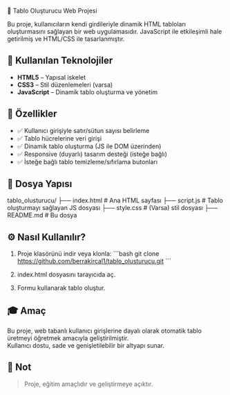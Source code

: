  🧮 Tablo Oluşturucu Web Projesi

Bu proje, kullanıcıların kendi girdileriyle dinamik HTML tabloları oluşturmasını sağlayan bir web uygulamasıdır. JavaScript ile etkileşimli hale getirilmiş ve HTML/CSS ile tasarlanmıştır.

## 🚀 Kullanılan Teknolojiler

- **HTML5** – Yapısal iskelet
- **CSS3** – Stil düzenlemeleri (varsa)
- **JavaScript** – Dinamik tablo oluşturma ve yönetim

## 🔧 Özellikler

- ✅ Kullanıcı girişiyle satır/sütun sayısı belirleme  
- ✅ Tablo hücrelerine veri girişi  
- ✅ Dinamik tablo oluşturma (JS ile DOM üzerinden)  
- ✅ Responsive (duyarlı) tasarım desteği (isteğe bağlı)  
- ✅ İsteğe bağlı tablo temizleme/sıfırlama butonları

## 📁 Dosya Yapısı

tablo_olusturucu/
├── index.html         # Ana HTML sayfası
├── script.js          # Tablo oluşturmayı sağlayan JS dosyası
├── style.css          # (Varsa) stil dosyası
├── README.md          # Bu dosya

## ⚙️ Nasıl Kullanılır?

1. Proje klasörünü indir veya klonla:
   \`\`\`bash
   git clone https://github.com/berrakircal1/tablo_olusturucu.git
   \`\`\`

2. index.html dosyasını tarayıcıda aç.  
3. Formu kullanarak tablo oluştur.  

## 🎓 Amaç

Bu proje, web tabanlı kullanıcı girişlerine dayalı olarak otomatik tablo üretmeyi öğretmek amacıyla geliştirilmiştir.  
Kullanıcı dostu, sade ve genişletilebilir bir altyapı sunar.

## 📌 Not

> Proje, eğitim amaçlıdır ve geliştirmeye açıktır.
